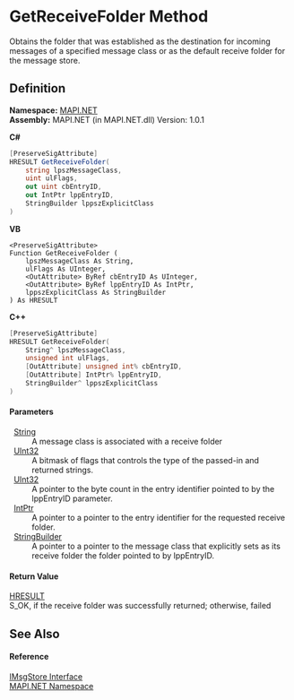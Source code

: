 # GetReceiveFolder Method


Obtains the folder that was established as the destination for incoming messages of a specified message class or as the default receive folder for the message store.



## Definition
**Namespace:** <a href="N_MAPI_NET.md">MAPI.NET</a>  
**Assembly:** MAPI.NET (in MAPI.NET.dll) Version: 1.0.1

**C#**
``` C#
[PreserveSigAttribute]
HRESULT GetReceiveFolder(
	string lpszMessageClass,
	uint ulFlags,
	out uint cbEntryID,
	out IntPtr lppEntryID,
	StringBuilder lppszExplicitClass
)
```
**VB**
``` VB
<PreserveSigAttribute>
Function GetReceiveFolder ( 
	lpszMessageClass As String,
	ulFlags As UInteger,
	<OutAttribute> ByRef cbEntryID As UInteger,
	<OutAttribute> ByRef lppEntryID As IntPtr,
	lppszExplicitClass As StringBuilder
) As HRESULT
```
**C++**
``` C++
[PreserveSigAttribute]
HRESULT GetReceiveFolder(
	String^ lpszMessageClass, 
	unsigned int ulFlags, 
	[OutAttribute] unsigned int% cbEntryID, 
	[OutAttribute] IntPtr% lppEntryID, 
	StringBuilder^ lppszExplicitClass
)
```



#### Parameters
<dl><dt>  <a href="https://learn.microsoft.com/dotnet/api/system.string" target="_blank" rel="noopener noreferrer">String</a></dt><dd>A message class is associated with a receive folder</dd><dt>  <a href="https://learn.microsoft.com/dotnet/api/system.uint32" target="_blank" rel="noopener noreferrer">UInt32</a></dt><dd>A bitmask of flags that controls the type of the passed-in and returned strings.</dd><dt>  <a href="https://learn.microsoft.com/dotnet/api/system.uint32" target="_blank" rel="noopener noreferrer">UInt32</a></dt><dd>A pointer to the byte count in the entry identifier pointed to by the lppEntryID parameter.</dd><dt>  <a href="https://learn.microsoft.com/dotnet/api/system.intptr" target="_blank" rel="noopener noreferrer">IntPtr</a></dt><dd>A pointer to a pointer to the entry identifier for the requested receive folder.</dd><dt>  <a href="https://learn.microsoft.com/dotnet/api/system.text.stringbuilder" target="_blank" rel="noopener noreferrer">StringBuilder</a></dt><dd>A pointer to a pointer to the message class that explicitly sets as its receive folder the folder pointed to by lppEntryID.</dd></dl>

#### Return Value
<a href="T_MAPI_NET_HRESULT.md">HRESULT</a>  
S_OK, if the receive folder was successfully returned; otherwise, failed

## See Also


#### Reference
<a href="T_MAPI_NET_IMsgStore.md">IMsgStore Interface</a>  
<a href="N_MAPI_NET.md">MAPI.NET Namespace</a>  
